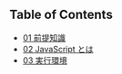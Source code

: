 ## Table of Contents

- [01 前提知識](/01_Prerequisite/01.md)
- [02 JavaScript とは](/01_Prerequisite/02.md)
- [03 実行環境](/02_Execute_Envrionment/03.md)
